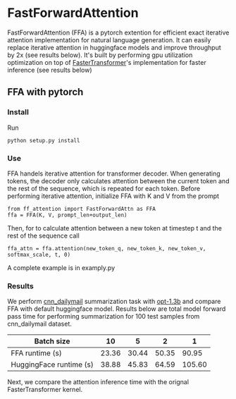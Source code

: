 # FastForwardAttention
FastForwardAttention (FFA) is a pytorch extention for efficient exact iterative attention implementation for natural language generation. It can easily replace iterative attention in huggingface models and improve throughput by 2x (see results below). It's built by performing gpu utilization optimization on top of [FasterTransformer](https://github.com/NVIDIA/FasterTransformer)'s implementation for faster inference (see results below)

## FFA with pytorch
### Install
Run 

```
python setup.py install
```

### Use
FFA handels iterative attention for transformer decoder. When generating tokens, the decoder only calculates attention between the current token and the rest of the sequence, which is repeated for each token. Before performing iterative attention, initialize FFA with K and V from the prompt


```
from ff_attention import FastForwardAttn as FFA
ffa = FFA(K, V, prompt_len+output_len)
```

Then, for to calculate attention between a new token at timestep t and the rest of the sequence call

```
ffa_attn = ffa.attention(new_token_q, new_token_k, new_token_v, softmax_scale, t, 0)
```

A complete example is in examply.py

### Results
We perform [cnn_dailymail](https://huggingface.co/datasets/cnn_dailymail) summarization task with [opt-1.3b](https://huggingface.co/facebook/opt-1.3b) and compare FFA with default huggingface model. Results below are total model forward pass time for performing summarization for 100 test samples from cnn_dailymail dataset. 

|Batch size | 10 | 5 | 2 | 1 |
| -------- |--------| --------|  --------| --------| 
|FFA runtime (s) | 23.36 | 30.44 | 50.35 | 90.95 |
|HuggingFace runtime (s) | 38.88 | 45.83 | 64.59 | 105.60 |

Next, we compare the attention inference time with the orignal FasterTransformer kernel. 

